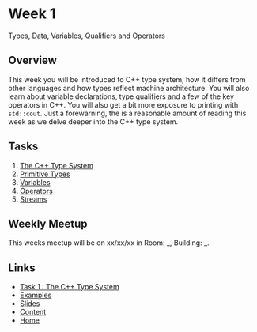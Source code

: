 # Week 1

Types, Data, Variables, Qualifiers and Operators

## Overview

This week you will be introduced to C++ type system, how it differs from other languages and how types reflect machine architecture. You will also learn about variable declarations, type qualifiers and a few of the key operators in C++. You will also get a bit more exposure to printing with `std::cout`. Just a forewarning, the is a reasonable amount of reading this week as we delve deeper into the C++ type system.

## Tasks

1. [The C++ Type System](/content/week1/tasks/typesystem.md)
2. [Primitive Types](/content/week1/tasks/types.md)
3. [Variables](/content/week1/tasks/variables.md)
4. [Operators](/content/week1/tasks/operators.md)
5. [Streams](/content/week1/tasks/streams.md)

## Weekly Meetup

This weeks meetup will be on xx/xx/xx in Room: _, Building: _.

## Links

- [Task 1 : The C++ Type System](/content/week1/tasks/typesystem.md)
- [Examples](/content/week1/examples/README.md)
- [Slides](/content/week1/slides/README.md)
- [Content](/content/README.md)
- [Home](/README.md)
